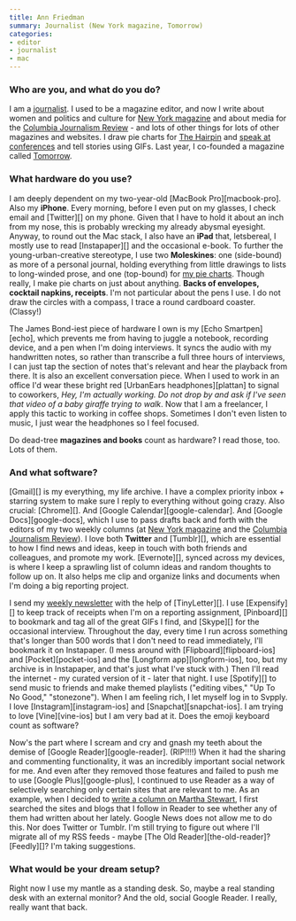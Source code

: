 ```yaml
---
title: Ann Friedman
summary: Journalist (New York magazine, Tomorrow)
categories:
- editor
- journalist
- mac
---
```


### Who are you, and what do you do?

I am a [journalist](http://annfriedman.com/bio "Ann's bio."). I used to be a magazine editor, and now I write about women and politics and culture for [New York magazine](http://nymag.com/ "The New York magazine.") and about media for the [Columbia Journalism Review](http://www.cjr.org/ "The Columnia Journalism Review.") - and lots of other things for lots of other magazines and websites. I draw pie charts for [The Hairpin](http://thehairpin.com/ "The Hairpin blog.") and [speak at conferences](http://annfriedman.com/post/43502912955/live-in-person "Ann's speaking engagements.") and tell stories using GIFs. Last year, I co-founded a magazine called [Tomorrow](http://tomorrowthemag.com/ "Tomorrow magazine.").

### What hardware do you use?

I am deeply dependent on my two-year-old [MacBook Pro][macbook-pro]. Also my __iPhone__. Every morning, before I even put on my glasses, I check email and [Twitter][] on my phone. Given that I have to hold it about an inch from my nose, this is probably wrecking my already abysmal eyesight. Anyway, to round out the Mac stack, I also have an __iPad__ that, letsbereal, I mostly use to read [Instapaper][] and the occasional e-book. To further the young-urban-creative stereotype, I use two __Moleskines__: one (side-bound) as more of a personal journal, holding everything from little drawings to lists to long-winded prose, and one (top-bound) for [my pie charts](http://thehairpin.com/tag/ann-friedman/ "Ann's pie charts on The Hairpin."). Though really, I make pie charts on just about anything. __Backs of envelopes, cocktail napkins, receipts__. I'm not particular about the pens I use. I do not draw the circles with a compass, I trace a round cardboard coaster. (Classy!)

The James Bond-iest piece of hardware I own is my [Echo Smartpen][echo], which prevents me from having to juggle a notebook, recording device, and a pen when I'm doing interviews. It syncs the audio with my handwritten notes, so rather than transcribe a full three hours of interviews, I can just tap the section of notes that's relevant and hear the playback from there. It is also an excellent conversation piece. When I used to work in an office I'd wear these bright red [UrbanEars headphones][plattan] to signal to coworkers, *Hey, I'm actually working. Do not drop by and ask if I've seen that video of a baby giraffe trying to walk*. Now that I am a freelancer, I apply this tactic to working in coffee shops. Sometimes I don't even listen to music, I just wear the headphones so I feel focused.

Do dead-tree __magazines and books__ count as hardware? I read those, too. Lots of them.

### And what software?

[Gmail][] is my everything, my life archive. I have a complex priority inbox + starring system to make sure I reply to everything without going crazy. Also crucial: [Chrome][]. And [Google Calendar][google-calendar]. And [Google Docs][google-docs], which I use to pass drafts back and forth with the editors of my two weekly columns (at [New York magazine](http://nymag.com/author/Ann%20Friedman/ "Ann's articles in New York magazine.") and the [Columbia Journalism Review](http://www.cjr.org/realtalk/ "Ann's column in the Columbia Journalism Review.")). I love both __Twitter__ and [Tumblr][], which are essential to how I find news and ideas, keep in touch with both friends and colleagues, and promote my work. [Evernote][], synced across my devices, is where I keep a sprawling list of column ideas and random thoughts to follow up on. It also helps me clip and organize links and documents when I'm doing a big reporting project.

I send my [weekly newsletter](https://tinyletter.com/annfriedman "Ann's newsletter.") with the help of [TinyLetter][]. I use [Expensify][] to keep track of receipts when I'm on a reporting assignment, [Pinboard][] to bookmark and tag all of the great GIFs I find, and [Skype][] for the occasional interview. Throughout the day, every time I run across something that's longer than 500 words that I don't need to read immediately, I'll bookmark it on Instapaper. (I mess around with [Flipboard][flipboard-ios] and [Pocket][pocket-ios] and the [Longform app][longform-ios], too, but my archive is in Instapaper, and that's just what I've stuck with.) Then I'll read the internet - my curated version of it - later that night. I use [Spotify][] to send music to friends and make themed playlists ("editing vibes," "Up To No Good," "stonezone"). When I am feeling rich, I let myself log in to Svpply. I love [Instagram][instagram-ios] and [Snapchat][snapchat-ios]. I am trying to love [Vine][vine-ios] but I am very bad at it. Does the emoji keyboard count as software?

Now's the part where I scream and cry and gnash my teeth about the demise of [Google Reader][google-reader]. (RIP!!!!) When it had the sharing and commenting functionality, it was an incredibly important social network for me. And even after they removed those features and failed to push me to use [Google Plus][google-plus], I continued to use Reader as a way of selectively searching only certain sites that are relevant to me. As an example, when I decided to [write a column on Martha Stewart](http://nymag.com/thecut/2013/03/martha-stewarts-best-lesson-dont-give-a-damn.html "Ann's column on Martha Stewart."), I first searched the sites and blogs that I follow in Reader to see whether any of them had written about her lately. Google News does not allow me to do this. Nor does Twitter or Tumblr. I'm still trying to figure out where I'll migrate all of my RSS feeds - maybe [The Old Reader][the-old-reader]? [Feedly][]? I'm taking suggestions.

### What would be your dream setup?

Right now I use my mantle as a standing desk. So, maybe a real standing desk with an external monitor? And the old, social Google Reader. I really, really want that back.